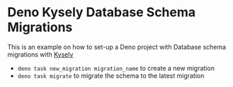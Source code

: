# Deno Kysely Database Schema Migrations

This is an example on how to set-up a Deno project with Database schema migrations with [Kysely](https://www.kysely.dev/)

- `deno task new_migration migration_name` to create a new migration
- `deno task migrate` to migrate the schema to the latest migration


